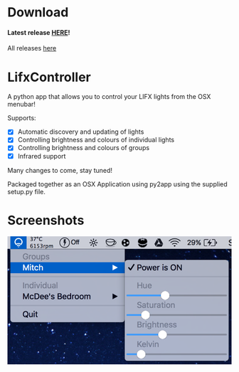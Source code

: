 # Download

#### Latest release [HERE](https://github.com/mitchmcdee/LifxController/releases/download/v0.4-beta/LifxController.app.zip)!
All releases [here](https://github.com/mitchmcdee/LifxController/releases)

# LifxController

A python app that allows you to control your LIFX lights from the OSX menubar!

Supports:
  - [x] Automatic discovery and updating of lights
  - [x] Controlling brightness and colours of individual lights
  - [x] Controlling brightness and colours of groups
  - [x] Infrared support

Many changes to come, stay tuned!

Packaged together as an OSX Application using py2app using the supplied setup.py file.

# Screenshots

![menuDemo](menuDemo.png)
